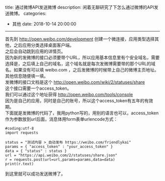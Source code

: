 title: 通过微博API发送微博
description: 闲着无聊研究了下怎么通过微博的API发送微博。
categories:
  - 其他
date: 2018-10-14 20:00:00
---
首先到 http://open.weibo.com/development 创建一个微连接，应用类型选择其他，之后应用分类选择桌面客户端。  
之后会自动跳到应用的详情页。  
因为新的发微博的接口必须要带个URL，所以应用基本信息里有个安全域名，需要选择是，之后填上自己的域名，这个域名就是每次发微博需要带的那个URL的域名。如果没有可以填 weibo.com ，之后发微博的时候带上自己的微博主页地址。  
其他信息随便填一填。  
发微博的接口文档是这个 http://open.weibo.com/wiki/2/statuses/share  
这个接口需要一个access_token。  
我们可以通过这个地址获得 http://open.weibo.com/tools/console  
因为是自己的应用，同时是自己的账号，所以这个access_token有五年的有效期。  
下面就是发微博的代码了，我用python写的，用别的语言也可以，access_token作为参数放到url后面，消息体用form表单urlencode方式：  
```
#coding:utf-8
import requests

status = "测试内容 >_自动发布 https://weibo.com/friendlykai"
params = { "access_token" : "your_access_token" }
data = { "status" : status }
url = "https://api.weibo.com/2/statuses/share.json"
r = requests.post(url=url,params=params,data=data)
print(r.text)
```
到这里就可以成功发送微博了。